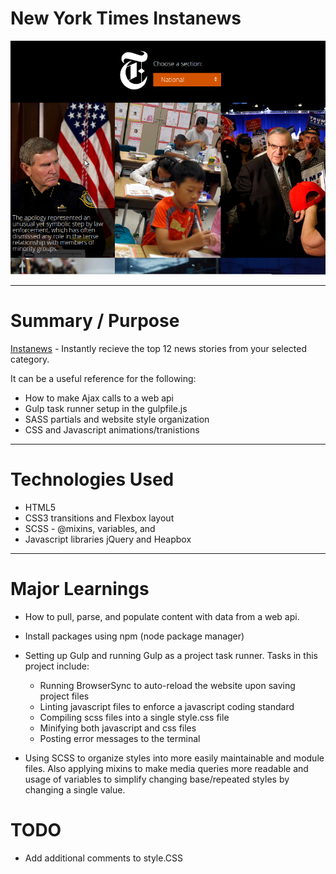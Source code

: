 # New York Times Instanews
<p align="center">
    <a href="https://scottfuoco.github.io/instanews/">
        <img src="instanews.png" alt="Instanews Preview">
    </a>
</p>

---

# Summary / Purpose

[Instanews](https://scottfuoco.github.io/instanews/) - Instantly recieve the top 12 news stories from your selected category.

It can be a useful reference for the following:
* How to make Ajax calls to a web api
* Gulp task runner setup in the gulpfile.js 
* SASS partials and website style organization
* CSS and Javascript animations/tranistions

---

# Technologies Used
* HTML5
* CSS3 transitions and Flexbox layout
* SCSS - @mixins, variables, and 
* Javascript libraries jQuery and Heapbox

---

# Major Learnings
* How to pull, parse, and populate content with data from a web api.

* Install packages using npm (node package manager)

* Setting up Gulp and running Gulp as a project task runner.  Tasks in this project include:
   * Running BrowserSync to auto-reload the website upon saving project files
   * Linting javascript files to enforce a javascript coding standard
   * Compiling scss files into a single style.css file
   * Minifying both javascript and css files
   * Posting error messages to the terminal

* Using SCSS to organize styles into more easily maintainable and module files.  Also applying mixins to make media queries more readable and usage of variables to simplify changing base/repeated styles by changing a single value.
 
# TODO
* Add additional comments to style.CSS